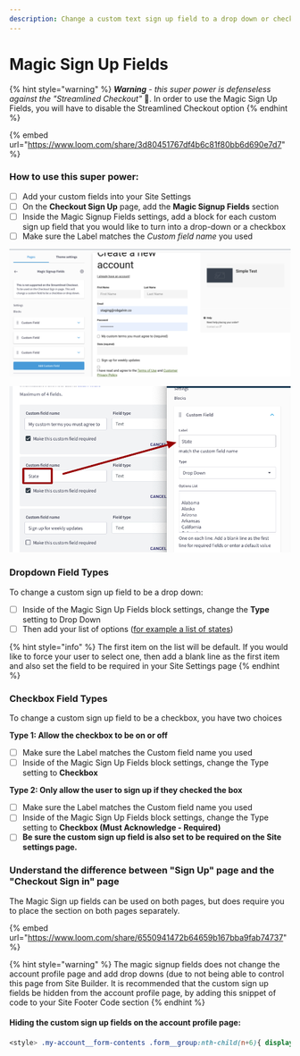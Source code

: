 ```yaml
---
description: Change a custom text sign up field to a drop down or checkbox
---
```


# Magic Sign Up Fields

{% hint style="warning" %}
_**Warning** - this super power is defenseless against the "Streamlined Checkout"_ 🦹. In order to use the Magic Sign Up Fields, you will have to disable the Streamlined Checkout option
{% endhint %}

{% embed url="https://www.loom.com/share/3d80451767df4b6c81f80bb6d690e7d7" %}

### How to use this super power:

* [ ] Add your custom fields into your Site Settings
* [ ] On the **Checkout Sign Up** page, add the **Magic Signup Fields** section
* [ ] Inside the Magic Signup Fields settings, add a block for each custom sign up field that you would like to turn into a drop-down or a checkbox
* [ ] Make sure the Label matches the _Custom field name_ you used

![](../.gitbook/assets/screen-shot-2021-06-10-at-1.45.08-pm.png)

![](../.gitbook/assets/screen-shot-2021-06-10-at-1-48-09-pm-png-936-582-1-.png)

### Dropdown Field Types

To change a custom sign up field to be a drop down:

* [ ] Inside of the Magic Sign Up Fields block settings, change the **Type** setting to Drop Down
* [ ] Then add your list of options \([for example a list of states](https://textlists.info/geography/list-of-u-s-states/)\)

{% hint style="info" %}
The first item on the list will be default. If you would like to force your user to select one, then add a blank line as the first item and also set the field to be required in your Site Settings page
{% endhint %}

### Checkbox Field Types

To change a custom sign up field to be a checkbox, you have two choices

**Type 1: Allow the checkbox to be on or off**

* [ ] Make sure the Label matches the Custom field name you used
* [ ] Inside of the Magic Sign Up Fields block settings, change the Type setting to **Checkbox**

**Type 2: Only allow the user to sign up if they checked the box**

* [ ] Make sure the Label matches the Custom field name you used
* [ ] Inside of the Magic Sign Up Fields block settings, change the Type setting to **Checkbox \(Must Acknowledge - Required\)**
* [ ] **Be sure the custom sign up field is also set to be required on the Site settings page.** 

### Understand the difference between "Sign Up" page and the "Checkout Sign in" page

The Magic Sign up fields can be used on both pages, but does require you to place the section on both pages separately.

{% embed url="https://www.loom.com/share/6550941472b64659b167bba9fab74737" %}

{% hint style="warning" %}
The magic signup fields does not change the account profile page and add drop downs \(due to not being able to control this page from Site Builder. It is recommended that the custom sign up fields be hidden from the account profile page, by adding this snippet of code to your Site Footer Code section
{% endhint %}

#### Hiding the custom sign up fields on the account profile page:

```css
<style> .my-account__form-contents .form__group:nth-child(n+6){ display:none; } </style>
```

